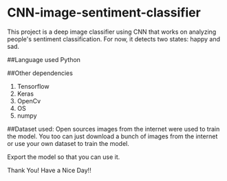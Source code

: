# CNN-image-sentiment-classifier
This project is a deep image classifier using CNN that works on analyzing people's sentiment classification. For now, it detects two states: happy and sad.

##Language used
Python

##Other dependencies
1. Tensorflow
2. Keras
3. OpenCv
4. OS
5. numpy

##Dataset used: 
Open sources images from the internet were used to train the model. You too can just download a bunch of images from the internet or use your own dataset to train the model.

Export the model so that you can use it.

Thank You!
Have a Nice Day!!
